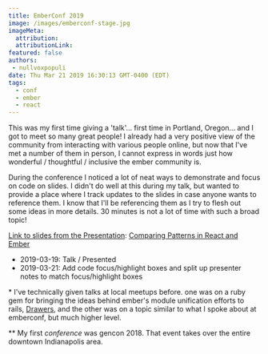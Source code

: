 ```yaml
---
title: EmberConf 2019
image: /images/emberconf-stage.jpg
imageMeta:
  attribution:
  attributionLink:
featured: false
authors:
 - nullvoxpopuli
date: Thu Mar 21 2019 16:30:13 GMT-0400 (EDT)
tags:
  - conf
  - ember
  - react
---
```


This was my first time giving a 'talk'... first time in Portland, Oregon... and I got to meet so many great people! I already had a very positive view of the community from interacting with various people online, but now that I've met a number of them in person, I cannot express in words just how wonderful / thoughtful / inclusive the ember community is.

During the conference I noticed a lot of neat ways to demonstrate and focus on code on slides. I didn't do well at this during my talk, but wanted to provide a place where I track updates to the slides in case anyone wants to reference them. I know that I'll be referencing them as I try to flesh out some ideas in more details. 30 minutes is not a lot of time with such a broad topic!

[Link to slides from the Presentation](https://docs.google.com/presentation/d/1ZkFy4JEG8II7OK_rNLGI8M83jjqWFLkJUmKsr4tSY5I/edit?usp=sharing): [Comparing Patterns in React and Ember](https://docs.google.com/presentation/d/1ZkFy4JEG8II7OK_rNLGI8M83jjqWFLkJUmKsr4tSY5I/edit?usp=sharing)

 - 2019-03-19: Talk / Presented
 - 2019-03-21: Add code focus/highlight boxes and split up presenter notes to match focus/highlight boxes




\* I've technically given talks at local meetups before.
one was on a ruby gem for bringing the ideas behind ember's module unification efforts to rails, [Drawers](https://github.com/nullvoxpopuli/drawers), and the other was on a topic similar to what I spoke about at emberconf, but much higher level.

\*\* My first _conference_ was gencon 2018. That event takes over the entire downtown Indianapolis area.
